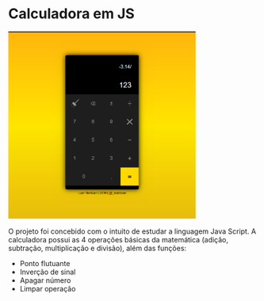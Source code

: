 # Calculadora em JS
<img src="imagens/calculadora.png" width="75%">

O projeto foi concebido com o intuito de estudar a linguagem Java Script. A calculadora possui as 4 operações básicas da matemática (adição, subtração, multiplicação e divisão), além das funções:
- Ponto flutuante
- Inverção de sinal
- Apagar número
- Limpar operação
